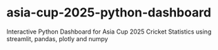 # asia-cup-2025-python-dashboard
Interactive Python Dashboard for Asia Cup 2025 Cricket Statistics using streamlit, pandas, plotly and numpy
